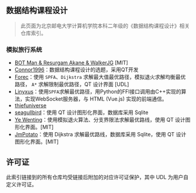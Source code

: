 ## 数据结构课程设计

> 此页面为北京邮电大学计算机学院本科二年级的《数据结构课程设计》相关仓库索引。

### 模拟旅行系统

- [BOT Man & Resurgam Akane & WalkerJG](https://github.com/BOT-Man-JL/BUPT-Projects/tree/master/2-1-Data-Structure/Travel%20Management%20Project) [MIT]
- [Connor1996](https://github.com/Connor1996/Travel-Query-System)：数据结构课程设计的选题，采用QT开发
- [Forec](https://github.com/Forec/course-design)：使用 `SPFA`、`Dijkstra` 求解最大值最优路径，模拟退火求解均衡最优路径， `A*` 求解限制最优路径，QT 设计界面 [UDL]
- [Linyxus](https://github.com/linyxus/travel-agency)：使用`SPFA`求解最优路径，用Python的FFI接口调用由C++实现的算法，实现WebSocket服务器，与 HTML (Vue.js) 实现的前端通信。
- [thiefuniverse](https://github.com/thiefuniverse/travel_plan)
- [seagullbird](https://github.com/seagullbird/Tourguide_System)：使用 QT 设计图形化界面，数据库采用 Sqlite
- [Ye Wenting](https://github.com/YeWenting/Results-Management-System)：使用模拟退火算法、分支界限法求解最优路线，使用 QT 设计图形化界面。[MIT]
- [JmPotato](https://github.com/JmPotato/Travel_Simulation)：使用 Dijkstra 求解最优路线，数据库采用 Sqlite，使用 QT 设计图形化界面。[MIT]

## 许可证
此索引链接到的所有仓库均受链接后附加的对应许可证保护，其中 UDL 为用户自定义许可证。
